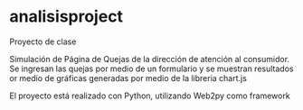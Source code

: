 # analisisproject

Proyecto de clase

Simulación de Página de Quejas de la dirección de atención al consumidor. Se ingresan las quejas por medio de un  formulario y se muestran resultados or medio de gráficas generadas por medio de la libreria chart.js

El proyecto está realizado con Python, utilizando Web2py como framework
